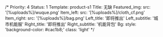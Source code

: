 /*
Priority: 4
Status: 1
Template: product-s1
Title: 无缺
Featured_img:
  src: '[%uploads%]/wuque.png'
Item_left:
  src: '[%uploads%]/cloth_cf.png'
Item_right:
  src: '[%uploads%]/bag.png'
Left_title: '即将推出'
Left_subtitle: '城市机能服'
Right_title: '即将推出'
Right_subtitle: '机能背包'
Bg:
  style: 'background-color: #cac1b8;'
  class: 'light'
*/